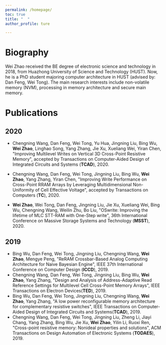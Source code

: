 ```yaml
---
permalink: /homepage/
toc: true
title: "  "
author_profile: ture

---
```


# Biography

Wei Zhao received the BE degree of electronic science and technology in 2018, from Huazhong University of Science and Technology (HUST). Now, he is a PhD student majoring computer architecture in HUST (advised by: Dan Feng, Wei Tong). The main research interests include non-volatile memory (NVM), processing in memory architecture and secure main memory.

# Publications

## 2020

- Chengning Wang, Dan Feng, Wei Tong, Yu Hua, Jingning Liu, Bing Wu, **Wei Zhao**, Linghao Song, Yang Zhang, Jie Xu, Xueliang Wei, Yiran Chen, "Improving Multilevel Writes on Vertical 3D Cross-Point Resistive Memory", accepted by Transactions on Computer-Aided Design of Integrated Circuits and Systems (**TCAD**), 2020.

- Chengning Wang, Dan Feng, Wei Tong, Jingning Liu, Bing Wu, **Wei Zhao**, Yang Zhang, Yiran Chen, "Improving Write Performance on Cross-Point RRAM Arrays by Leveraging Multidimensional Non-Uniformity of Cell Effective Voltage", accepted by Transactions on Computers (**TC**), 2020.
- **Wei Zhao**, Wei Tong, Dan Feng, Jingning Liu, Jie Xu, Xueliang Wei, Bing Wu, Chengning Wang, Weilin Zhu, Bo Liu, "OSwrite: Improving the lifetime of MLC STT-RAM with One-Step write", 36th International Conference on Massive Storage Systems and Technology (**MSST**), 2020.

## 2019

- Bing Wu, Dan Feng, Wei Tong, Jingning Liu, Chengning Wang, **Wei Zhao**, Mengye Peng, "ReRAM Crossbar-Based Analog Computing Architecture for Naive Bayesian Engine",  IEEE 37th International Conference on Computer Design (**ICCD**), 2019.
- Chengning Wang, Dan Feng, Wei Tong, Jingning Liu, Bing Wu, **Wei Zhao**, Yang Zhang, "Design and Analysis of Address-Adaptive Read Reference Settings for Multilevel Cell Cross-Point Memory Arrays", IEEE Transactions on Electron Devices(**TED**), 2019.
- Bing Wu, Dan Feng, Wei Tong, Jingning Liu, Chengning Wang, **Wei Zhao**, Yang Zhang, "A low power reconfigurable memory architecture for complementary resistive switches", IEEE Transactions on Computer-Aided Design of Integrated Circuits and Systems(**TCAD**), 2019.
- Chengning Wang, Dan Feng, Wei Tong, Jingning Liu, Zheng Li, Jiayi Chang, Yang Zhang, Bing Wu, Jie Xu, **Wei Zhao**, Yilin Li, Ruoxi Ren, "Cross-point resistive memory: Nonideal properties and solutions", ACM Transactions on Design Automation of Electronic Systems (**TODAES**), 2019.
